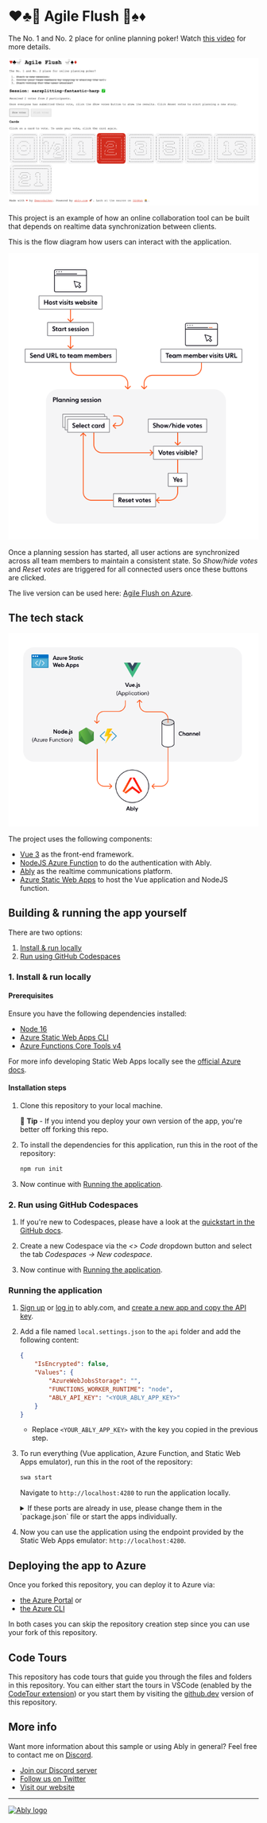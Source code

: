 # ♥♣🚽 Agile Flush 🚽♠♦

The No. 1 and No. 2 place for online planning poker! Watch [this video](https://youtu.be/59BZCQuRRkM) for more details.

[![AgileFlush Screenshot](agileflush_screenshot.png)](https://agileflush.ably.dev/)

This project is an example of how an online collaboration tool can be built that depends on realtime data synchronization between clients.

This is the flow diagram how users can interact with the application.

![Functionality diagram](/diagrams/agile-flush-functionality.png)

Once a planning session has started, all user actions are synchronized across all team members to maintain a consistent state. So *Show/hide votes* and *Reset votes* are triggered for all connected users once these buttons are clicked.

The live version can be used here: [Agile Flush on Azure](https://agileflush.ably.dev/).

## The tech stack

![Component diagram](/diagrams/aglile-flush-main-technical-components.png)

The project uses the following components:

- [Vue 3](https://v3.vuejs.org/) as the front-end framework.
- [NodeJS Azure Function](https://docs.microsoft.com/azure/developer/javascript/how-to/develop-serverless-apps) to do the authentication with Ably.
- [Ably](https://ably.com?utm_campaign=GLB-2201-agile-flush&utm_content=repo-agile-flush&utm_source=github&utm_medium=repo&src=GLB-2201-agile-flush-github) as the realtime communications platform.
- [Azure Static Web Apps](https://docs.microsoft.com/azure/static-web-apps/overview) to host the Vue application and NodeJS function.

## Building & running the app yourself

There are two options:

1. [Install & run locally](#1-install--run-locally)
1. [Run using GitHub Codespaces](#2-run-using-github-codespaces)

### 1. Install & run locally

#### Prerequisites

Ensure you have the following dependencies installed:

- [Node 16](https://nodejs.org/en/download/)
- [Azure Static Web Apps CLI](https://github.com/Azure/static-web-apps-cli)
- [Azure Functions Core Tools v4](https://docs.microsoft.com/azure/azure-functions/functions-run-local?tabs=v4)

For more info developing Static Web Apps locally see the [official Azure docs](https://docs.microsoft.com/azure/static-web-apps/local-development).

#### Installation steps

1. Clone this repository to your local machine.

    📝 **Tip** - If you intend you deploy your own version of the app, you're better off forking this repo.

1. To install the dependencies for this application, run this in the root of the repository:

    ```cmd
    npm run init
    ```

1. Now continue with [Running the application](#running-the-application).

### 2. Run using GitHub Codespaces

1. If you're new to Codespaces, please have a look at the [quickstart in the GitHub docs](https://docs.github.com/en/codespaces/getting-started/quickstart).

1. Create a new Codespace via the *<> Code* dropdown button and select the tab *Codespaces -> New codespace*.

1. Now continue with [Running the application](#running-the-application).

### Running the application

1. [Sign up](https://ably.com/signup?utm_campaign=GLB-2201-agile-flush&utm_content=repo-agile-flush&utm_source=github&utm_medium=repo&src=GLB-2201-agile-flush-github) or [log in](https://ably.com/login?utm_campaign=GLB-2201-agile-flush&utm_content=repo-agile-flush&utm_source=github&utm_medium=repo&src=GLB-2201-agile-flush-github) to ably.com, and [create a new app and copy the API key](https://faqs.ably.com/setting-up-and-managing-api-keys?utm_campaign=GLB-2201-agile-flush&utm_content=repo-agile-flush&utm_source=github&utm_medium=repo&src=GLB-2201-agile-flush-github).

1. Add a file named `local.settings.json` to the `api` folder and add the following content:

    ```json
    {
        "IsEncrypted": false,
        "Values": {
            "AzureWebJobsStorage": "",
            "FUNCTIONS_WORKER_RUNTIME": "node",
            "ABLY_API_KEY": "<YOUR_ABLY_APP_KEY>"
        }
    }
    ```

    - Replace `<YOUR_ABLY_APP_KEY>` with the key you copied in the previous step.

1. To run everything (Vue application, Azure Function, and Static Web Apps emulator), run this in the root of the repository:

    ```cmd
    swa start
    ```

    Navigate to `http://localhost:4280` to run the application locally.

    <details>
    <summary>If these ports are already in use, please change them in the `package.json` file or start the apps individually.  </summary>

    A. To run the Vue application, run this in the root of the repository:

    ```cmd
    npm run dev
    ```

    The Vue app will be available at `http://localhost:5173`.

    B. To start the Azure Functions runtime, run this in the `api` folder of the repository:

    ```cmd
    func start
    ```

    The Azure Functions app will be available at `http://localhost:7071`.

    C. To start the Static Web App emulator, run this in the root of the repository:

    ```cmd
    swa start http://localhost:5173 --api-location http://localhost:7071
    ```

    </details>

1. Now you can use the application using the endpoint provided by the Static Web Apps emulator: `http://localhost:4280`.

## Deploying the app to Azure

Once you forked this repository, you can deploy it to Azure via:

- [the Azure Portal](https://docs.microsoft.com/azure/static-web-apps/get-started-portal?tabs=vue) or
- [the Azure CLI](https://docs.microsoft.com/azure/static-web-apps/get-started-cli?tabs=vue)

In both cases you can skip the repository creation step since you can use your fork of this repository.

## Code Tours

This repository has code tours that guide you through the files and folders in this repository. You can either start the tours in VSCode (enabled by the [CodeTour extension](https://marketplace.visualstudio.com/items?itemName=vsls-contrib.codetour)) or you start them by visiting the [github.dev](https://github.dev/ably-labs/agile-flush-vue-app) version of this repository.

## More info

Want more information about this sample or using Ably in general? Feel free to contact me on [Discord](http://go.ably.com/discord).

- [Join our Discord server](http://go.ably.com/discord)
- [Follow us on Twitter](https://twitter.com/ablyrealtime)
- [Visit our website](https://ably.com?utm_campaign=GLB-2201-agile-flush&utm_content=repo-agile-flush&utm_source=github&utm_medium=repo&src=GLB-2201-agile-flush-github)

---
[![Ably logo](https://static.ably.dev/badge-black.svg?agile-flush-vue-app)](https://ably.com?utm_campaign=GLB-2201-agile-flush&utm_content=repo-agile-flush&utm_source=github&utm_medium=repo&src=GLB-2201-agile-flush-github)
